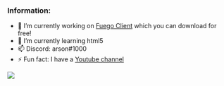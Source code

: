 ### Information:

- 🔭 I’m currently working on [Fuego Client](https://github.com/iArsonic/Fuego-Client-Releases) which you can download for free!
- 🌱 I’m currently learning html5
- 📫 Discord: arson#1000
- ⚡ Fun fact: I have a [Youtube channel](https://youtube.com/arsonic)

<img align="center" src="https://github-readme-stats.vercel.app/api/top-langs/?username=iArsonic&layout=compact&show_icons=true&title_color=fff&icon_color=79ff97&text_color=9f9f9f&bg_color=151515" />
</a>
<br>
<br>
